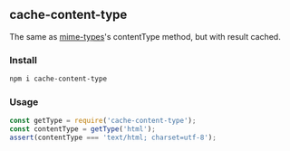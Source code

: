 ## cache-content-type

The same as [mime-types](https://github.com/jshttp/mime-types)'s contentType method, but with result cached.

### Install

```bash
npm i cache-content-type
```

### Usage

```js
const getType = require('cache-content-type');
const contentType = getType('html');
assert(contentType === 'text/html; charset=utf-8');
```
